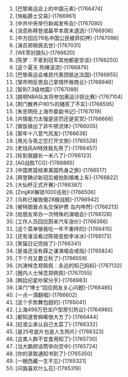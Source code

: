 
1. [巴黎奥运会上的中国元素]-[1766474]
1. [快船爵士交易]-[1766961]
1. [中共中央举行新闻发布会]-[1767080]
1. [消息称拜登或最早本周末退选]-[1766936]
1. [中方回应79名中国公民被菲扣押]-[1767096]
1. [演员郑佩佩去世]-[1767031]
1. [WE零封狼队]-[1766620]
1. [陈梦：不拿到冠军其他都是空谈]-[1766250]
1. [这个夏天 热辣滚烫]-[1766879]
1. [巴黎奥运会难民代表团抵达法国]-[1766955]
1. [邹市明反思自己拿情怀做商业]-[1766946]
1. [智利7.3级地震]-[1767089]
1. [姚明NBA队友将参加奥运沙排比赛]-[1767104]
1. [荆门散养户90%的猪死了不实]-[1766595]
1. [朱忠明任上海市委副书记]-[1767019]
1. [共情能力太强是惩罚还是奖赏]-[1766666]
1. [做饭做出了非牛顿流体]-[1766005]
1. [那年十八意气风发]-[1766638]
1. [用光与夜之恋打开文旅]-[1765528]
1. [老钱风AI特效我先用了]-[1766457]
1. [轮到我腿长一米八了]-[1766123]
1. [AG战胜TCG]-[1766865]
1. [中国男篮结束美国热身之旅]-[1766517]
1. [拜登确诊新冠后被拍到艰难上车]-[1766822]
1. [大仙杯正式开赛]-[1766387]
1. [ZmjjKK解锁1000击败]-[1766506]
1. [乌称已摧毁俄28艘战舰]-[1766942]
1. [被特朗普点名交保护费 岛内哗然]-[1766213]
1. [给朋友举办一次特殊的演唱会]-[1766128]
1. [工作人员回应蔚来汽车涨价]-[1766366]
1. [这个菜单够我吃一年不重样的]-[1766415]
1. [还有谁没看过陈晓变脸李冰冰]-[1766173]
1. [笑猫日记完结了]-[1766341]
1. [是谁还没有薛之谦演唱会戒指]-[1765824]
1. [下个月又要立秋了]-[1766559]
1. [刘涛悼念郑佩佩：永远的知己妈妈]-[1767132]
1. [圈内人士悼念郑佩佩]-[1767055]
1. [韩廷纪星吵架分手]-[1766983]
1. [泽门“博士”回应网友关心问题]-[1766485]
1. [一点一滴翻唱]-[1766602]
1. [这个手势舞包甜的]-[1765041]
1. [上海499万恐龙户型房引热议]-[1764980]
1. [都知道曾舜晞很大方了]-[1766444]
1. [纪凌尘承认自己太菜了]-[1766332]
1. [是25号底片也是人生照片]-[1766323]
1. [这类人群不宜食用知了]-[1765730]
1. [当大鹏把话筒举向空中]-[1765724]
1. [你的录取通知书到了]-[1765350]
1. [一眼西藏一生不忘]-[1765321]
1. [问我喜欢什么花]-[1765319]